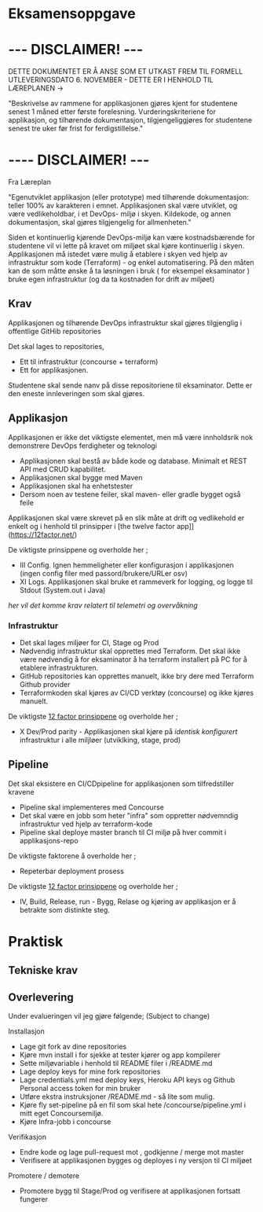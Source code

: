 # Eksamensoppgave  

# --- DISCLAIMER! --- 

DETTE DOKUMENTET ER Å ANSE SOM ET UTKAST FREM TIL FORMELL UTLEVERINGSDATO 6. NOVEMBER - DETTE ER I HENHOLD TIL 
LÆREPLANEN ->

"Beskrivelse av rammene for applikasjonen gjøres kjent for studentene senest 1 måned etter første forelesning. Vurderingskriteriene for applikasjon, og tilhørende dokumentasjon, tilgjengeliggjøres for studentene senest tre uker før frist for ferdigstillelse."

# ---- DISCLAIMER! --- 

Fra Læreplan 

"Egenutviklet applikasjon (eller prototype) med tilhørende dokumentasjon: teller 100% av karakteren i emnet. Applikasjonen skal være utviklet, og være vedlikeholdbar, i et DevOps- miljø i skyen. Kildekode, og annen dokumentasjon, 
skal gjøres tilgjengelig for allmenheten."

Siden et kontinuerlig kjørende DevOps-miljø kan være kostnadsbærende for studentene vil vi lette på kravet om miljøet skal kjøre kontinuerlig i skyen. Applikasjonen må istedet være mulig å etablere i skyen ved hjelp av infrastruktur som kode (Terraform) - og enkel automatisering. På den måten kan de som måtte ønske å ta løsningen i bruk ( for eksempel eksaminator ) bruke egen infrastruktur (og da ta kostnaden for drift av miljøet)


## Krav

Applikasjonen og tilhørende DevOps infrastruktur skal gjøres tilgjenglig i offentlige GitHib repositories

Det skal lages to repositories, 
* Ett til infrastruktur (concourse + terraform) 
* Ett for applikasjonen. 

Studentene skal sende nanv på disse repositoriene til eksaminator. Dette er den eneste innleveringen som skal gjøres.

## Applikasjon 

Applikasjonen er ikke det viktigste elementet, men må være innholdsrik nok demonstrere DevOps ferdigheter og teknologi

* Applikasjonen skal bestå av både kode og database. Minimalt et REST API med CRUD kapabilitet.   
* Applikasjonen skal bygge med Maven 
* Applikasjonen skal ha enhetstester
* Dersom noen av testene feiler, skal maven- eller gradle bygget også feile 

Applikasjonen skal være skrevet på en slik måte at drift og vedlikehold er enkelt og i henhold til prinsipper i [the twelve factor app]](https://12factor.net/)

De viktigste prinsippene og overholde her ; 
 
* III Config. Ignen hemmeligheter eller konfigurasjon i applikasjonen (ingen config filer med passord/brukere/URLer osv) 
* XI Logs. Applikasjonen skal bruke et rammeverk for logging, og logge til Stdout (System.out i Java)

_her vil det komme krav relatert til telemetri og overvåkning_

### Infrastruktur

* Det skal lages miljøer for CI, Stage og Prod
* Nødvendig infrastruktur skal opprettes med Terraform. Det skal ikke være nødvendig å for eksaminator å ha terraform installert på PC for å etablere infrastrukturen.  
* GitHub repositories kan opprettes manuelt, ikke bry dere med Terraform Github provider
* Terraformkoden skal kjøres av CI/CD verktøy (concourse) og ikke kjøres manuelt. 

De viktigste [12 factor prinsippene](https://12factor.net/) og overholde her ; 

* X Dev/Prod parity - Applikasjonen skal kjøre på *identisk konfigurert* infrastruktur i alle miljløer (utviklking, stage, prod)

## Pipeline 

Det skal eksistere en CI/CDpipeline for applikasjonen som tilfredstiller kravene 

* Pipeline skal implementeres med Concourse
* Det skal være en jobb  som heter "infra" som oppretter nødvemndig infrastruktur ved hjelp av terraform-kode
* Pipeline skal deploye master branch til CI miljø på hver commit i applikasjons-repo

De viktigste faktorene å overholde her ; 

* Repeterbar deployment prosess

De viktigste [12 factor prinsippene](https://12factor.net/) og overholde her ; 

* IV, Build, Release, run  - Bygg, Relase og kjøring av applikasjon er å betrakte som distinkte steg. 


# Praktisk 

## Tekniske krav

## Overlevering 

Under evalueringen vil jeg gjøre følgende; (Subject to change)

Installasjon 

* Lage git fork av dine repositories 
* Kjøre mvn install i <app repo> for sjekke at tester kjører og app kompilerer
* Sette miljøvariable i henhold til README filer i <infra repo>/README.md 
* Lage deploy keys for mine fork repositories
* Lage credentials.yml med deploy keys, Heroku API keys og Github Personal access token for min bruker
* Utføre ekstra instruksjoner <infra repo>/README.md - så lite som mulig.
* Kjøre fly set-pipeline på en fil som skal hete <infra repo>/concourse/pipeline.yml i mitt eget Concoursemiljø. 
* Kjøre Infra-jobb i concourse 

Verifikasjon

* Endre kode og lage pull-request mot <app repo>, godkjenne / merge mot master
* Verifisere at applikasjonen bygges og deployes i ny versjon til CI miljøet
 
Promotere / demotere 

* Promotere bygg til Stage/Prod og verifisere at applikasjonen fortsatt fungerer









